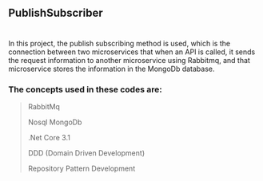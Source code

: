 ## PublishSubscriber

# 
In this project, the publish subscribing method is used, which is the connection between two microservices that when an API is called, it sends the request information to another microservice using Rabbitmq, and that microservice stores the information in the MongoDb database.


### The concepts used in these codes are:

> RabbitMq 
> 
> Nosql MongoDb
> 
> .Net Core 3.1
> 
> DDD (Domain Driven Development)
> 
> Repository Pattern Development
